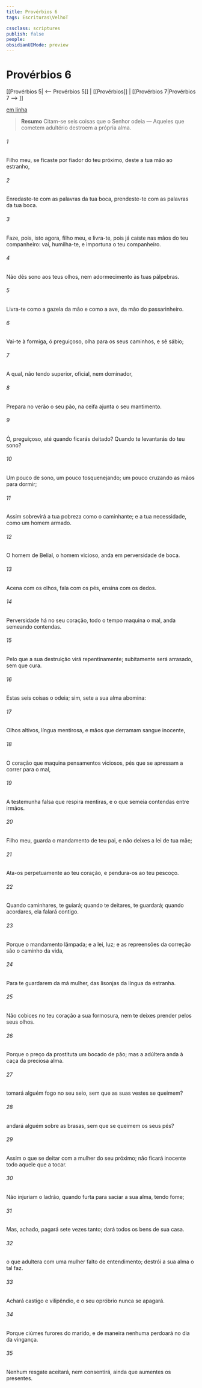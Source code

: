 ```yaml
---
title: Provérbios 6
tags: Escrituras\VelhoT

cssclass: scriptures
publish: false
people:
obsidianUIMode: preview
---
```


# Provérbios 6
[[Provérbios 5| <-- Provérbios 5]] | [[Provérbios]] | [[Provérbios 7|Provérbios 7 --> ]]

[em linha](https://churchofjesuschrist.org/study/scriptures/ot/prov/6?lang=por)

> __Resumo__
Citam-se seis coisas que o Senhor odeia — Aqueles que cometem adultério destroem a própria alma.

###### 1 
Filho meu, se ficaste por fiador do teu próximo,  deste a tua mão ao estranho,

###### 2 
Enredaste-te com as palavras da tua boca, prendeste-te com as palavras da tua boca.

###### 3 
Faze, pois, isto agora, filho meu, e livra-te, pois já caíste nas mãos do teu companheiro: vai, humilha-te, e importuna o teu companheiro.

###### 4 
Não dês sono aos teus olhos, nem adormecimento às tuas pálpebras.

###### 5 
Livra-te como a gazela da mão  e como a ave, da mão do passarinheiro.

###### 6 
Vai-te à formiga, ó preguiçoso, olha para os seus caminhos, e sê sábio;

###### 7 
A qual, não tendo superior,  oficial, nem dominador,

###### 8 
Prepara no verão o seu pão, na ceifa ajunta o seu mantimento.

###### 9 
Ó, preguiçoso, até quando ficarás deitado? Quando te levantarás do teu sono?

###### 10 
Um pouco de sono, um pouco tosquenejando; um pouco cruzando as mãos para dormir;

###### 11 
Assim  sobrevirá a tua pobreza como o caminhante; e a tua necessidade, como um homem armado.

###### 12 
O homem de Belial, o homem vicioso, anda em perversidade de boca.

###### 13 
Acena com os olhos, fala com os pés, ensina com os dedos.

###### 14 
Perversidade há no seu coração, todo o tempo maquina o mal, anda semeando contendas.

###### 15 
Pelo que a sua destruição virá repentinamente; subitamente será arrasado, sem que  cura.

###### 16 
Estas seis coisas o  odeia; sim, sete a sua alma abomina:

###### 17 
Olhos altivos, língua mentirosa, e mãos que derramam sangue inocente,

###### 18 
O coração que maquina pensamentos viciosos, pés que se apressam a correr para o mal,

###### 19 
A testemunha falsa que respira mentiras, e o que semeia contendas entre irmãos.

###### 20 
Filho meu, guarda o mandamento de teu pai, e não deixes a lei de tua mãe;

###### 21 
Ata-os perpetuamente ao teu coração, e pendura-os ao teu pescoço.

###### 22 
Quando caminhares, te guiará; quando te deitares, te guardará; quando acordares, ela falará contigo.

###### 23 
Porque o mandamento  lâmpada; e a lei,  luz; e as repreensões da correção são o caminho da vida,

###### 24 
Para te guardarem da má mulher,  das lisonjas da língua da estranha.

###### 25 
Não cobices no teu coração a sua formosura, nem te deixes prender pelos seus olhos.

###### 26 
Porque o preço da prostituta  um bocado de pão; mas a adúltera anda à caça da preciosa alma.

###### 27 
 tomará alguém fogo no seu seio, sem que as suas vestes se queimem?

###### 28 
 andará alguém sobre as brasas, sem que se queimem os seus pés?

###### 29 
Assim  o que se deitar com a mulher do seu próximo; não ficará inocente todo aquele que a tocar.

###### 30 
Não injuriam o ladrão, quando furta para saciar a sua alma, tendo fome;

###### 31 
Mas,  achado, pagará sete vezes tanto; dará todos os bens de sua casa.

###### 32 
 o que adultera com uma mulher  falto de entendimento; destrói a sua alma o  tal faz.

###### 33 
Achará castigo e vilipêndio, e o seu opróbrio nunca se apagará.

###### 34 
Porque ciúmes  furores do marido, e de maneira nenhuma perdoará no dia da vingança.

###### 35 
Nenhum resgate aceitará, nem consentirá, ainda que aumentes os presentes.

